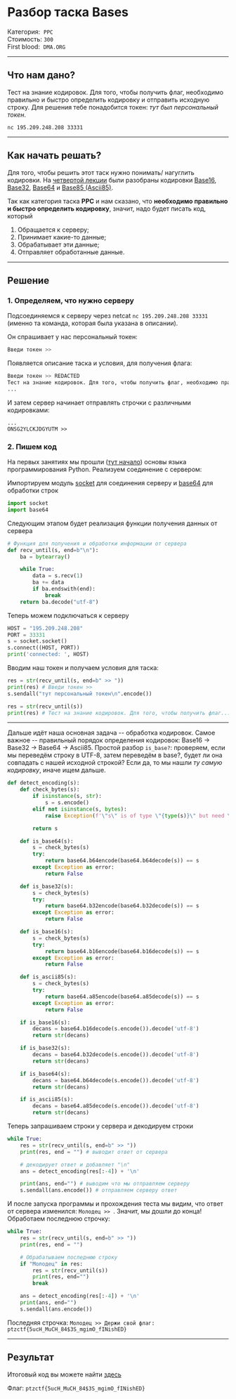 # Разбор таска Bases

Категория:&nbsp;&nbsp;`PPC`    
Стоимость:&nbsp;`300`  
First blood:&nbsp;&nbsp;`DMA.ORG`

---

## Что нам дано?

Тест на знание кодировок. Для того, чтобы получить флаг, необходимо правильно и быстро определить кодировку и отправить исходную строку. Для решения тебе понадобится токен: *тут был персональный токен*.

`nc 195.209.248.208 33331`

---

## Как начать решать?

Для того, чтобы решить этот таск нужно понимать/ нагуглить кодировки. На [четвертой лекции](https://youtu.be/xoABXnwjWNU?t=2326) были разобраны кодировки [Base16](https://en.wikipedia.org/wiki/Hexadecimal), [Base32](https://en.wikipedia.org/wiki/Base32), [Base64](https://en.wikipedia.org/wiki/Base64) и [Base85 (Ascii85)](https://en.wikipedia.org/wiki/Ascii85).

Так как категория таска **PPC** и нам сказано, что **необходимо правильно и быстро определить кодировку**, значит, надо будет писать код, который 
1. Обращается к серверу; 
2. Принимает какие-то данные;
3. Обрабатывает эти данные;
4. Отправляет обработанные данные.

---

## Решение

### 1. Определяем, что нужно серверу
Подсоединяемся к серверу через netcat `nc 195.209.248.208 33331` (именно та команда, которая была указана в описании).  

Он спрашивает у нас персональный токен:
```bash
Введи токен >>
```
Появляется описание таска и условия, для получения флага:
```bash
Введи токен >> REDACTED
Тест на знание кодировок. Для того, чтобы получить флаг, необходимо правильно и быстро определить кодировку и отправить мне исходную строку. Удачи :)
...
```
И затем сервер начинает отправлять строчки с различными кодировками:

```
...
ONSG2YLCKJDGYUTM >>
```

### 2. Пишем код

На первых занятиях мы прошли ([тут начало](https://youtu.be/jVe-_-L2Q4s)) основы языка программирования Python. Реализуем соединение с сервером:

Импортируем модуль [socket](https://docs.python.org/3/library/socket.html) для соединения серверу и [base64](https://docs.python.org/3/library/base64.html) для обработки строк
```python
import socket
import base64
```

Следующим этапом будет реализация функции получения данных от сервера
```python
# Функция для получения и обработки информации от сервера
def recv_until(s, end=b"\n"):
    ba = bytearray()

    while True:
        data = s.recv(1)
        ba += data
        if ba.endswith(end):
            break
    return ba.decode("utf-8")
```

Теперь можем подключаться к серверу

```python
HOST = "195.209.248.208"
PORT = 33331
s = socket.socket()
s.connect((HOST, PORT))
print('connected: ', HOST)
```

Вводим наш токен и получаем условия для таска:
```python
res = str(recv_until(s, end=b" >> ")) 
print(res) # Введи токен >>
s.sendall("тут персональный токен\n".encode())

res = str(recv_until(s))
print(res) # Тест на знание кодировок. Для того, чтобы получить флаг...
```

---

Дальше идёт наша основная задача -- обработка кодировок. Самое важное -- правильный порядок определения кодировок: Base16 -> Base32 -> Base64 -> Ascii85. Простой разбор `is_base?`: проверяем, если мы переведём строку в UTF-8, затем переведём в base?, будет ли она совпадать с нашей исходной строкой? Если да, то мы нашли *ту самую кодировку*, иначе ищем дальше.

```python
def detect_encoding(s):
    def check_bytes(s):
        if isinstance(s, str):
            s = s.encode()
        elif not isinstance(s, bytes):
            raise Exception(f'\"s\" is of type \"{type(s)}\" but need \"str\" or \"bytes\"')

        return s

    def is_base64(s):
        s = check_bytes(s)
        try:
            return base64.b64encode(base64.b64decode(s)) == s
        except Exception as error:
            return False

    def is_base32(s):
        s = check_bytes(s)
        try:
            return base64.b32encode(base64.b32decode(s)) == s
        except Exception as error:
            return False

    def is_base16(s):
        s = check_bytes(s)
        try:
            return base64.b16encode(base64.b16decode(s)) == s
        except Exception as error:
            return False

    def is_ascii85(s):
        s = check_bytes(s)
        try:
            return base64.a85encode(base64.a85decode(s)) == s
        except Exception as error:
            return False

    if is_base16(s):
        decans = base64.b16decode(s.encode()).decode('utf-8')
        return str(decans)

    if is_base32(s):
        decans = base64.b32decode(s.encode()).decode('utf-8')
        return str(decans)

    if is_base64(s):
        decans = base64.b64decode(s.encode()).decode('utf-8')
        return str(decans)

    if is_ascii85(s):
        decans = base64.a85decode(s.encode()).decode('utf-8')
        return str(decans)
```

Теперь запрашиваем строки у сервера и декодируем строки 
```python
while True:
    res = str(recv_until(s, end=b" >> "))
    print(res, end = "") # выводит ответ от сервера

    # декодирует ответ и добавляет "\n" 
    ans = detect_encoding(res[:-4]) + '\n' 

    print(ans, end="") # выводим что мы отправляем серверу
    s.sendall(ans.encode()) # отправляем серверу ответ
```

И после запуска программы и прохождения теста мы видим, что ответ от сервера изменился: `Молодец >> `. Значит, мы дошли до конца! Обработаем последнюю строчку:

```python
while True:
    res = str(recv_until(s, end=b" >> "))
    print(res, end = "")

    # Обрабатываем последнюю строку
    if "Молодец" in res:
        res = str(recv_until(s))
        print(res, end="")
        break

    ans = detect_encoding(res[:-4]) + '\n'
    print(ans, end="")
    s.sendall(ans.encode())    
```

Последняя строчка: `Молодец >> Держи свой флаг: ptzctf{5ucH_MuCH_84$3S_mgimO_fINishED}`

---

## Результат

Итоговый код вы можете найти [здесь](./bases_solve.py)

Флаг: `ptzctf{5ucH_MuCH_84$3S_mgimO_fINishED}`
